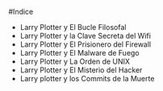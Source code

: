 #Indice

* Larry Plotter y El Bucle Filosofal
* Larry Plotter y la Clave Secreta del Wifi
* Larry Plotter y El Prisionero del Firewall
* Larry Plotter y El Malware de Fuego
* Larry Plotter y La Orden de UNIX
* Larry Plotter y El Misterio del Hacker
* Larry plotter y los Commits de la Muerte

